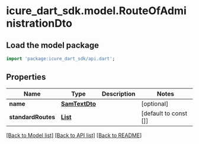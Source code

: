 # icure_dart_sdk.model.RouteOfAdministrationDto

## Load the model package
```dart
import 'package:icure_dart_sdk/api.dart';
```

## Properties
Name | Type | Description | Notes
------------ | ------------- | ------------- | -------------
**name** | [**SamTextDto**](SamTextDto.md) |  | [optional] 
**standardRoutes** | [**List<CodeStubDto>**](CodeStubDto.md) |  | [default to const []]

[[Back to Model list]](../README.md#documentation-for-models) [[Back to API list]](../README.md#documentation-for-api-endpoints) [[Back to README]](../README.md)



